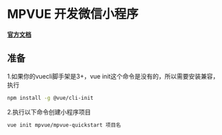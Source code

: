 # MPVUE 开发微信小程序

[**官方文档**](http://mpvue.com/mpvue/quickstart.html)



## 准备

1.如果你的vuecli脚手架是3+，vue init这个命令是没有的，所以需要安装兼容，执行

```bash
npm install -g @vue/cli-init
```



2.执行以下命令创建小程序项目

```bash
vue init mpvue/mpvue-quickstart 项目名
```

